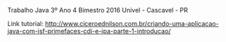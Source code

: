 Trabalho Java 3º Ano 4 Bimestro 2016
	Univel - Cascavel - PR

Link tutorial: http://www.ciceroednilson.com.br/criando-uma-aplicacao-java-com-jsf-primefaces-cdi-e-jpa-parte-1-introducao/